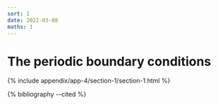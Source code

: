 ```yaml
---
sort: 1
date: 2022-03-08
maths: 1
---
```


# The periodic boundary conditions

{% include appendix/app-4/section-1/section-1.html %}

{% bibliography --cited %}

